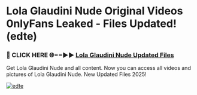# Lola Glaudini Nude Original Videos 0nlyFans Leaked - Files Updated! (edte)

<h3>🔴 CLICK HERE 🌐==►► <a href="https://tinyurl.com/5h6xmrr3" rel="nofollow">Lola Glaudini Nude Updated Files</a></h3>

Get Lola Glaudini Nude and all content. Now you can access all videos and pictures of Lola Glaudini Nude. New Updated Files 2025!

[![edte](https://i.imgur.com/KVD873Z.gif)](https://tinyurl.com/5h6xmrr3)
